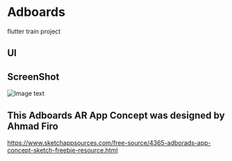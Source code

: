 # Adboards
flutter train project

## UI

## ScreenShot
![Image text](https://github.com/KlayThompson/Adboards/blob/master/ScreenShot/main.gif)

## This Adboards AR App Concept was designed by Ahmad Firo
https://www.sketchappsources.com/free-source/4365-adborads-app-concept-sketch-freebie-resource.html
